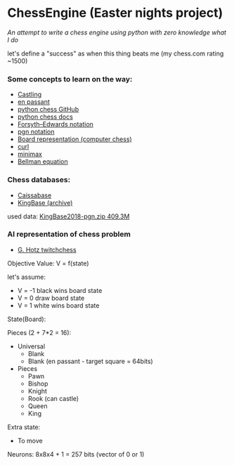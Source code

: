# ChessEngine (Easter nights project)

*An attempt to write a chess engine using python with zero knowledge what I do*

let's define a "success" as when this thing beats me (my chess.com rating ~1500) 
 

### Some concepts to learn on the way:

- [Castling](https://en.wikipedia.org/wiki/Castling)
- [en passant](https://en.wikipedia.org/wiki/En_passant)
- [python chess GitHub](https://github.com/niklasf/python-chess)
- [python chess docs](https://python-chess.readthedocs.io/en/latest/)
- [Forsyth–Edwards notation](https://en.wikipedia.org/wiki/Forsyth%E2%80%93Edwards_Notation)
- [pgn notation](https://en.wikipedia.org/wiki/Portable_Game_Notation)
- [Board representation (computer chess)](https://en.wikipedia.org/wiki/Board_representation_(computer_chess))
- [curl](https://www.prostdev.com/post/the-power-of-curl)
- [minimax](https://en.wikipedia.org/wiki/Minimax)
- [Bellman equation](https://en.wikipedia.org/wiki/Bellman_equation)

### Chess databases:

- [Caissabase](http://caissabase.co.uk/)
- [KingBase (archive)](https://archive.org/details/KingBase2018)

used data: [KingBase2018-pgn.zip 409.3M](https://archive.org/download/KingBase2018)

### AI representation of chess problem

- [G. Hotz twitchchess](https://gitshub.com/geohot/twitchchess)

Objective Value: V = f(state) 

let's assume:
- V = -1 black wins board state
- V = 0 draw board state
- V = 1 white wins board state 


State(Board):

Pieces (2 + 7*2 = 16):
- Universal
    - Blank
    - Blank (en passant - target square = 64bits)
- Pieces 
    - Pawn
    - Bishop
    - Knight
    - Rook (can castle)
    - Queen
    - King

Extra state:
- To move

Neurons:
8x8x4 + 1 = 257 bits (vector of 0 or 1)
